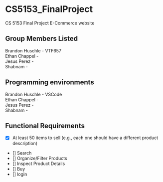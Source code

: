 # CS5153_FinalProject

CS 5153 Final Project E-Commerce website

## Group Members Listed

Brandon Huschle - VTF657  
Ethan Chappel -  
Jesus Perez -  
Shabnam -

## Programming environments

Brandon Huschle - VSCode  
Ethan Chappel -  
Jesus Perez -  
Shabnam -

## Functional Requirements

<!---
Add requirements here as we go so that we can keep organized
Add an X inside the box in order to check that we have completed each requirement
Feel free to add comments like this one under or next to the requirement to keep track of which individual
or team completed each requirement.
-->

-   [x] At least 50 items to sell (e.g., each one should have a different product description)
-   [] Search
-   [] Organize/Filter Products
-   [] Inspect Product Details
-   [] Buy
-   [] login
